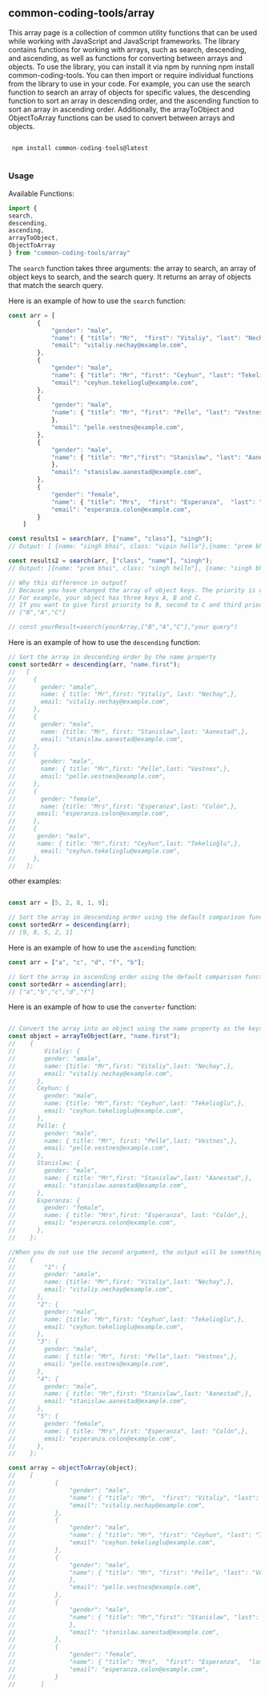 ## common-coding-tools/array
This array page is a collection of common utility functions that can be used while working with JavaScript and JavaScript frameworks. The library contains functions for working with arrays, such as search, descending, and ascending, as well as functions for converting between arrays and objects. To use the library, you can install it via npm by running npm install common-coding-tools. You can then import or require individual functions from the library to use in your code. For example, you can use the search function to search an array of objects for specific values, the descending function to sort an array in descending order, and the ascending function to sort an array in ascending order. Additionally, the arrayToObject and ObjectToArray functions can be used to convert between arrays and objects.

```javascript

 npm install common-coding-tools@latest
 
 ```

### Usage
Available Functions:
```javascript
import { 
search,
descending,
ascending,
arrayToObject,
ObjectToArray
} from "common-coding-tools/array"
```

The `search` function takes three arguments: the array to search, an array of object keys to search, and the search query. It returns an array of objects that match the search query.

Here is an example of how to use the `search` function:
```javascript
const arr = [
        {
            "gender": "male",
            "name": { "title": "Mr",  "first": "Vitaliy", "last": "Nechay" },
            "email": "vitaliy.nechay@example.com",
        },
        {
            "gender": "male",
            "name": { "title": "Mr", "first": "Ceyhun", "last": "Tekelioğlu"  },
            "email": "ceyhun.tekelioglu@example.com",
        },
        {
            "gender": "male",
            "name": { "title": "Mr", "first": "Pelle", "last": "Vestnes"
            },
            "email": "pelle.vestnes@example.com",
        },
        {
            "gender": "male",
            "name": { "title": "Mr","first": "Stanislaw", "last": "Aanestad"
            },
            "email": "stanislaw.aanestad@example.com",
        },
        {
            "gender": "female",
            "name": { "title": "Mrs",  "first": "Esperanza",  "last": "Colón"},
            "email": "esperanza.colon@example.com",
        }
    ]

const results1 = search(arr, ["name", "class"], "singh");
// Output: [ {name: "singh bhai", class: "vipin hello"},{name: "prem bhai", class: "singh hello"}]

const results2 = search(arr, ["class", "name"], "singh");
// Output: [{name: "prem bhai", class: "singh hello"}, {name: "singh bhai", class: "vipin hello"}]

// Why this difference in output?
// Because you have changed the array of object keys. The priority is decided according to the position of the key. 
// For example, your object has three keys A, B and C. 
// If you want to give first priority to B, second to C and third priority to A, then write like this
// ["B","A","C"]

// const yourResult=search(yourArray,["B","A","C"],"your query")
```

Here is an example of how to use the `descending` function:
```javascript
// Sort the array in descending order by the name property
const sortedArr = descending(arr, "name.first"); 
//   [
//     {
//       gender: "amale",
//       name: { title: "Mr",first: "Vitaliy", last: "Nechay",},
//       email: "vitaliy.nechay@example.com",
//     },
//     {
//       gender: "male",
//       name: {title: "Mr", first: "Stanislaw",last: "Aanestad",},
//       email: "stanislaw.aanestad@example.com",
//     },
//     {
//       gender: "male",
//       name: { title: "Mr",first: "Pelle",last: "Vestnes",},
//       email: "pelle.vestnes@example.com",
//     },
//     {
//       gender: "female",
//       name: {title: "Mrs",first: "Esperanza",last: "Colón",},
//      email: "esperanza.colon@example.com",
//     },
//     {
//      gender: "male",
//      name: { title: "Mr",first: "Ceyhun",last: "Tekelioğlu",},
//       email: "ceyhun.tekelioglu@example.com",
//     },
//   ];

```
other examples:
```javascript

const arr = [5, 2, 8, 1, 9];

// Sort the array in descending order using the default comparison function
const sortedArr = descending(arr);
// [9, 8, 5, 2, 1]
```

Here is an example of how to use the `ascending` function:

```javascript
const arr = ["a", "c", "d", "f", "b"];

// Sort the array in ascending order using the default comparison function
const sortedArr = ascending(arr);
// ["a","b","c","d","f"]
```

Here is an example of how to use the `converter` function:

```javascript

// Convert the array into an object using the name property as the keys
const object = arrayToObject(arr, "name.first");
//    {
//        Vitaliy: {
//        gender: "amale",
//        name: {title: "Mr",first: "Vitaliy",last: "Nechay",},
//        email: "vitaliy.nechay@example.com",
//      },
//      Ceyhun: {
//        gender: "male",
//        name: {title: "Mr",first: "Ceyhun",last: "Tekelioğlu",},
//        email: "ceyhun.tekelioglu@example.com",
//      },
//      Pelle: {
//        gender: "male",
//        name: { title: "Mr", first: "Pelle",last: "Vestnes",},
//        email: "pelle.vestnes@example.com",
//      },
//      Stanislaw: {
//        gender: "male",
//        name: { title: "Mr",first: "Stanislaw",last: "Aanestad",},
//        email: "stanislaw.aanestad@example.com",
//      },
//      Esperanza: {
//        gender: "female",
//        name: { title: "Mrs",first: "Esperanza", last: "Colón",},
//        email: "esperanza.colon@example.com",
//      },
//    };

//When you do not use the second argument, the output will be something like
//    {
//        "1": {
//        gender: "amale",
//        name: {title: "Mr",first: "Vitaliy",last: "Nechay",},
//        email: "vitaliy.nechay@example.com",
//      },
//      "2": {
//        gender: "male",
//        name: {title: "Mr",first: "Ceyhun",last: "Tekelioğlu",},
//        email: "ceyhun.tekelioglu@example.com",
//      },
//      "3": {
//        gender: "male",
//        name: { title: "Mr", first: "Pelle",last: "Vestnes",},
//        email: "pelle.vestnes@example.com",
//      },
//      "4": {
//        gender: "male",
//        name: { title: "Mr",first: "Stanislaw",last: "Aanestad",},
//        email: "stanislaw.aanestad@example.com",
//      },
//      "5": {
//        gender: "female",
//        name: { title: "Mrs",first: "Esperanza", last: "Colón",},
//        email: "esperanza.colon@example.com",
//      },
//    };

const array = objectToArray(object);
//    [
//           {
//               "gender": "male",
//               "name": { "title": "Mr",  "first": "Vitaliy", "last": "Nechay" },
//               "email": "vitaliy.nechay@example.com",
//           },
//           {
//               "gender": "male",
//               "name": { "title": "Mr", "first": "Ceyhun", "last": "Tekelioğlu"  },
//               "email": "ceyhun.tekelioglu@example.com",
//           },
//           {
//               "gender": "male",
//               "name": { "title": "Mr", "first": "Pelle", "last": "Vestnes"
//               },
//               "email": "pelle.vestnes@example.com",
//           },
//           {
//               "gender": "male",
//               "name": { "title": "Mr","first": "Stanislaw", "last": "Aanestad"
//               },
//               "email": "stanislaw.aanestad@example.com",
//           },
//           {
//               "gender": "female",
//               "name": { "title": "Mrs",  "first": "Esperanza",  "last": "Colón"},
//               "email": "esperanza.colon@example.com",
//           }
//       ]
```
